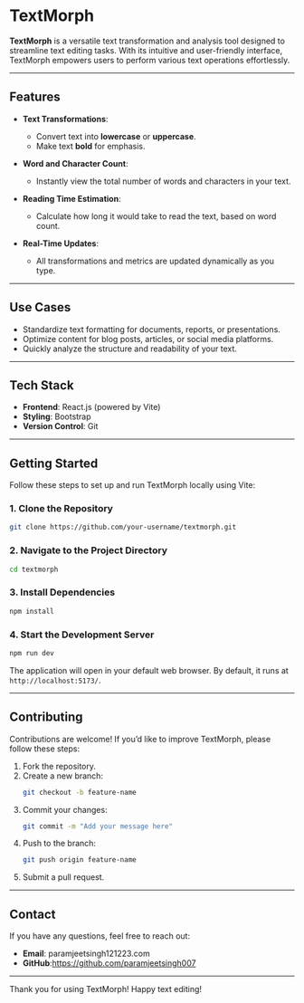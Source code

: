 # **TextMorph**

**TextMorph** is a versatile text transformation and analysis tool designed to streamline text editing tasks. With its intuitive and user-friendly interface, TextMorph empowers users to perform various text operations effortlessly.

---

## **Features**

- **Text Transformations**:
  - Convert text into **lowercase** or **uppercase**.
  - Make text **bold** for emphasis.

- **Word and Character Count**:
  - Instantly view the total number of words and characters in your text.

- **Reading Time Estimation**:
  - Calculate how long it would take to read the text, based on word count.

- **Real-Time Updates**:
  - All transformations and metrics are updated dynamically as you type.

---

## **Use Cases**

- Standardize text formatting for documents, reports, or presentations.
- Optimize content for blog posts, articles, or social media platforms.
- Quickly analyze the structure and readability of your text.

---

## **Tech Stack**

- **Frontend**: React.js (powered by Vite)
- **Styling**: Bootstrap
- **Version Control**: Git

---

## **Getting Started**

Follow these steps to set up and run TextMorph locally using Vite:

### **1. Clone the Repository**
```bash
git clone https://github.com/your-username/textmorph.git
```

### **2. Navigate to the Project Directory**
```bash
cd textmorph
```

### **3. Install Dependencies**
```bash
npm install
```

### **4. Start the Development Server**
```bash
npm run dev
```

The application will open in your default web browser. By default, it runs at `http://localhost:5173/`.

---

## **Contributing**

Contributions are welcome! If you’d like to improve TextMorph, please follow these steps:

1. Fork the repository.
2. Create a new branch:
   ```bash
   git checkout -b feature-name
   ```
3. Commit your changes:
   ```bash
   git commit -m "Add your message here"
   ```
4. Push to the branch:
   ```bash
   git push origin feature-name
   ```
5. Submit a pull request.

---

## **Contact**

If you have any questions, feel free to reach out:
- **Email**: paramjeetsingh121223.com
- **GitHub**:https://github.com/paramjeetsingh007

---

Thank you for using TextMorph! Happy text editing!
